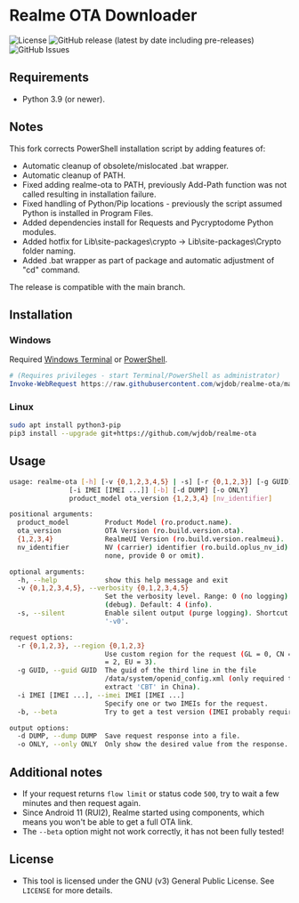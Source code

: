 # Realme OTA Downloader
![License](https://img.shields.io/github/license/wjdob/realme-ota)
![GitHub release (latest by date including pre-releases)](https://img.shields.io/github/v/release/wjdob/realme-ota?include_prereleases)
![GitHub Issues](https://img.shields.io/github/issues-raw/wjdob/realme-ota?color=red)

## Requirements
* Python 3.9 (or newer).

## Notes
This fork corrects PowerShell installation script by adding features of:
* Automatic cleanup of obsolete/mislocated .bat wrapper.
* Automatic cleanup of PATH.
* Fixed adding realme-ota to PATH, previously Add-Path function was not called resulting in installation failure.
* Fixed handling of Python/Pip locations - previously the script assumed Python is installed in Program Files.
* Added dependencies install for Requests and Pycryptodome Python modules.
* Added hotfix for Lib\site-packages\crypto -> Lib\site-packages\Crypto folder naming.
* Added .bat wrapper as part of package and automatic adjustment of "cd" command.

The release is compatible with the main branch.

## Installation

### Windows

Required [Windows Terminal](https://github.com/microsoft/terminal) or [PowerShell](https://github.com/PowerShell/PowerShell).
```powershell
# (Requires privileges - start Terminal/PowerShell as administrator)
Invoke-WebRequest https://raw.githubusercontent.com/wjdob/realme-ota/master/Install.ps1 -OutFile .\Install.ps1; .\Install.ps1
```

### Linux
```bash
sudo apt install python3-pip
pip3 install --upgrade git+https://github.com/wjdob/realme-ota
```

## Usage
```bash
usage: realme-ota [-h] [-v {0,1,2,3,4,5} | -s] [-r {0,1,2,3}] [-g GUID]
               [-i IMEI [IMEI ...]] [-b] [-d DUMP] [-o ONLY]
               product_model ota_version {1,2,3,4} [nv_identifier]

positional arguments:
  product_model         Product Model (ro.product.name).
  ota_version           OTA Version (ro.build.version.ota).
  {1,2,3,4}             RealmeUI Version (ro.build.version.realmeui).
  nv_identifier         NV (carrier) identifier (ro.build.oplus_nv_id) (if
                        none, provide 0 or omit).

optional arguments:
  -h, --help            show this help message and exit
  -v {0,1,2,3,4,5}, --verbosity {0,1,2,3,4,5}
                        Set the verbosity level. Range: 0 (no logging) to 5
                        (debug). Default: 4 (info).
  -s, --silent          Enable silent output (purge logging). Shortcut for
                        '-v0'.

request options:
  -r {0,1,2,3}, --region {0,1,2,3}
                        Use custom region for the request (GL = 0, CN = 1, IN
                        = 2, EU = 3).
  -g GUID, --guid GUID  The guid of the third line in the file
                        /data/system/openid_config.xml (only required to
                        extract 'CBT' in China).
  -i IMEI [IMEI ...], --imei IMEI [IMEI ...]
                        Specify one or two IMEIs for the request.
  -b, --beta            Try to get a test version (IMEI probably required).

output options:
  -d DUMP, --dump DUMP  Save request response into a file.
  -o ONLY, --only ONLY  Only show the desired value from the response.
```

## Additional notes
* If your request returns `flow limit` or status code `500`, try to wait a few minutes and then request again.
* Since Android 11 (RUI2), Realme started using components, which means you won't be able to get a full OTA link.
* The `--beta` option might not work correctly, it has not been fully tested!

## License
* This tool is licensed under the GNU (v3) General Public License. See `LICENSE` for more details.
